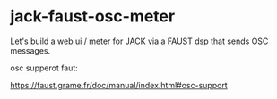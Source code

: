 # jack-faust-osc-meter

Let's build a web ui / meter for JACK via a FAUST dsp that sends OSC messages.


osc supperot faut:

https://faust.grame.fr/doc/manual/index.html#osc-support
